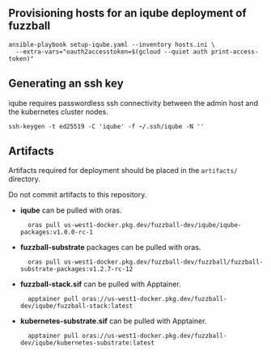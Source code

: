 ## Provisioning hosts for an iqube deployment of fuzzball

	ansible-playbook setup-iqube.yaml --inventory hosts.ini \
	  --extra-vars="oauth2accesstoken=$(gcloud --quiet auth print-access-token)"
	  
	  
## Generating an ssh key

iqube requires passwordless ssh connectivity between the admin host
and the kubernetes cluster nodes.

    ssh-keygen -t ed25519 -C 'iqube' -f ~/.ssh/iqube -N ''


## Artifacts

Artifacts required for deployment should be placed in the `artifacts/`
directory.

Do not commit artifacts to this repository.

- **iqube** can be pulled with oras.

        oras pull us-west1-docker.pkg.dev/fuzzball-dev/iqube/iqube-packages:v1.0.0-rc-1

- **fuzzball-substrate** packages can be pulled with oras.

        oras pull us-west1-docker.pkg.dev/fuzzball-dev/fuzzball/fuzzball-substrate-packages:v1.2.7-rc-12

- **fuzzball-stack.sif** can be pulled with Apptainer.

        apptainer pull oras://us-west1-docker.pkg.dev/fuzzball-dev/iqube/fuzzball-stack:latest

- **kubernetes-substrate.sif** can be pulled with Apptainer.

        apptainer pull oras://us-west1-docker.pkg.dev/fuzzball-dev/iqube/kubernetes-substrate:latest

